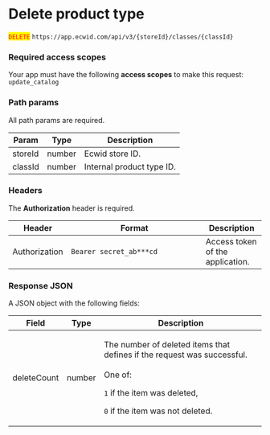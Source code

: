 # Delete product type

<mark style="color:red;">`DELETE`</mark> `https://app.ecwid.com/api/v3/{storeId}/classes/{classId}`&#x20;

### Required access scopes

Your app must have the following **access scopes** to make this request: `update_catalog`

### Path params

All path params are required.

| Param   | Type   | Description               |
| ------- | ------ | ------------------------- |
| storeId | number | Ecwid store ID.           |
| classId | number | Internal product type ID. |

### Headers

The **Authorization** header is required.

<table><thead><tr><th>Header</th><th width="252">Format</th><th>Description</th></tr></thead><tbody><tr><td>Authorization</td><td><code>Bearer secret_ab***cd</code></td><td>Access token of the application.</td></tr></tbody></table>

### Response JSON

A JSON object with the following fields:

| Field       | Type   | Description                                                                                                                                                                                   |
| ----------- | ------ | --------------------------------------------------------------------------------------------------------------------------------------------------------------------------------------------- |
| deleteCount | number | <p>The number of deleted items that defines if the request was successful.<br><br>One of:</p><p><code>1</code> if the item was deleted,</p><p><code>0</code> if the item was not deleted.</p> |

